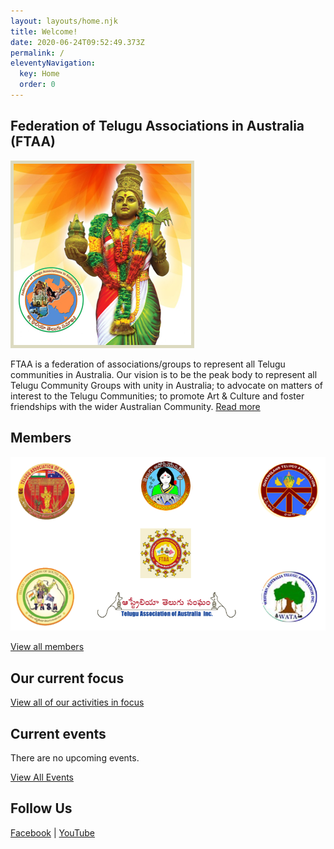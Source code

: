 ```yaml
---
layout: layouts/home.njk
title: Welcome!
date: 2020-06-24T09:52:49.373Z
permalink: /
eleventyNavigation:
  key: Home
  order: 0
---
```

## Federation of Telugu Associations in Australia (FTAA)

![Federation of Telugu Associations in Australia (FTAA) Logo](/static/img/welcome-img.png)

FTAA is a federation of associations/groups to represent all Telugu communities in Australia. Our vision is to be the peak body to represent all Telugu Community Groups with unity in Australia; to advocate on matters of interest to the Telugu Communities; to promote Art & Culture and foster friendships with the wider Australian Community. [Read more](/about/)



## Members

<a href="/posts/members/">![Members of Federation of Telugu Associations in Australia (FTAA)](/static/img/members.png)</a>

[View all members](/posts/members/)



## Our current focus

[View all of our activities in focus](/news/)



## Current events

There are no upcoming events.

[View All Events](/tags/events/)

## Follow Us
<a class="facebook" title="Federation of Telugu Associations in Australia Facebook" href="https://www.facebook.com/ftaa.org.au" target="_blank" rel="noopener">Facebook</a> | <a class="" title="Federation of Telugu Associations in Australia YouTube Channel" href="https://www.youtube.com/channel/UCzZd7LhL6SunhyAYAqHIhJw" target="_blank" rel="noopener">YouTube</a>